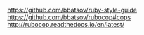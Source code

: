

https://github.com/bbatsov/ruby-style-guide
https://github.com/bbatsov/rubocop#cops
http://rubocop.readthedocs.io/en/latest/